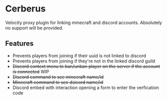 # Cerberus

Velocity proxy plugin for linking minecraft and discord accounts. Absolutely no support will be provided.

## Features
- Prevents players from joining if their uuid is not linked to discord
- Prevents players from joining if they're not in the linked discord guild
- ~~Discord context menu to ban/unban player on the server if the account is connected~~ WIP
- ~~Discord command to see minecraft name/id~~
- ~~Minecraft command to see dsicord name/id~~
- Discord embed with interaction opening a form to enter the verfication code
